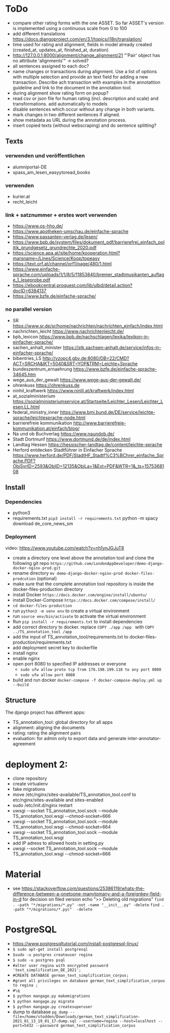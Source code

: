 # ToDo
- compare other rating forms with the one ASSET. So far ASSET's version is implemented using a continuous scale from 0 to 100
- add different translations https://docs.djangoproject.com/en/3.1/topics/i18n/translation/
- time used for rating and alignment, fields in model already created (created_at, updates_at, finished_at, duration)
- http://127.0.0.1:8000/alignment/change_alignment/21 "'Pair' object has no attribute 'alignments'" -> solved?
- all sentences assigned to each doc?
- name changes or transactions during alignment. Use a list of options with multiple selection and provide an text field for adding a new transaction. Describe ach transaction with examples in the annotattion guideline and link to the document in the annotation tool.
- during alignment show rating form on popup?
- read csv or json file for human rating (incl. description and scale) and transformations. add automatically to models
- disable sentences which  occur without any change in both variants. 
- mark changes in two different sentences if aligned.
- show metadata as URL during the annotation process.
- insert copied texts (without webscraping) and do sentence splitting?

## Texts
### verwenden und veröffentlichen
- alumniportal-DE
- spass_am_lesen_easyytoread_books
### verwenden 
- kurier.at
- recht_leicht
### link + satznummer + erstes wort verwenden
- https://www.os-hho.de/
- https://www.apotheken-umschau.de/einfache-sprache
- https://www.passanten-verlag.de/lesen/
- https://www.bpb.de/system/files/dokument_pdf/barrierefrei_einfach_politik_grundgesetz_grundrechte_2020.pdf
- https://science.apa.at/site/home/kooperation.html?marsname=/Lines/Science/Koop/topeasy 
- https://text.orf.at/channel/orf1/page/480/1.html
- https://www.einfache-sprache.com/uploads/1/1/8/5/11853840/bremer_stadtmusikanten_auflage_1_leseprobe.pdf
- https://ebookcentral.proquest.com/lib/ulbd/detail.action?docID=6384137
- https://www.bzfe.de/einfache-sprache/
### no parallel version
- SR	https://www.sr.de/sr/home/nachrichten/nachrichten_einfach/index.html
- nachrichten_leicht	https://www.nachrichtenleicht.de/
- bpb_lexicon	https://www.bpb.de/nachschlagen/lexika/lexikon-in-einfacher-sprache/
- sachen_anhalt_minister	https://stk.sachsen-anhalt.de/service/infos-in-einfacher-sprache/
- bibentries_LS	http://vzopc4.gbv.de:8080/DB=22/CMD?ACT=SRCHA&IKT=5040&SRT=YOP&TRM=Leichte+Sprache
- bundeszentrum_ernaehrung	https://www.bzfe.de/einfache-sprache-34645.htm
- wege_aus_der_gewalt	https://www.wege-aus-der-gewalt.de/
- ohrenkuss	https://ohrenkuss.de
- ninhil_kraftwerk	https://www.ninlil.at/kraftwerk/index.html
- at_sozialministerium	https://sozialministeriumservice.at/Startseite/Leichter_Lesen/Leichter_Lesen.LL.html
- federal_ministry_inner	https://www.bmi.bund.de/DE/service/leichte-sprache/leichtesprache-node.html
- barrierefreie kommunikation	http://www.barrierefreie-kommunikation.at/einfach/blog/
- Na und ob Buchverlag	https://www.naundob.de/
- Stadt Dortmunf	https://www.dortmund.de/de/index.html
- Landtag Hessen	https://hessischer-landtag.de/content/leichte-sprache
- Herford entdecken Stadtführer in Einfacher Sprache	https://www.herford.de/PDF/StadtHF_Stadtf%C3%BChrer_einfache_Sprache.PDF?ObjSvrID=2593&ObjID=12135&ObjLa=1&Ext=PDF&WTR=1&_ts=1575368108


## Install
### Dependencies
- python3
- requirements.txt `pip3 install -r requirements.txt`
python -m spacy download de_core_news_sm
  
### Deployment
 video: https://www.youtube.com/watch?v=nh1ynJGJuT8
- create a directory one level above the annotation tool and clone the following git repo `https://github.com/LondonAppDeveloper/demo-django-docker-nginx-prod.git`
- rename directory `mv demo-django-docker-nginx-prod docker-files-prodcution` (optional)  
- make sure that the complete annotation tool repository is inside the docker-files-production directory
- install Docker `https://docs.docker.com/engine/install/ubuntu/`
- install Docker-Compose `https://docs.docker.com/compose/install/`
- `cd docker-files-production`
- run `python3 -m venv env` to create a virtual environment
- run `source env/bin/activate` to activate the virtual environment
- Run `pip install -r requirements.txt` to install dependencies
- add correct directory to docker. replace `COPY ./app /app
` with  `COPY ../TS_annotation_tool /app`
- add the input of TS_annotation_tool/requirements.txt to docker-files-production/requirements.txt
- add deployment secret key to dockerfile
- install nginx
- enable nginx
- open port 8080 to specified IP addresses or everyone
    - `sudo ufw allow proto tcp from 176.198.199.118 to any port 8080`
    - `sudo ufw allow port 8080`
- build and run docker `docker-compose -f docker-compose-deploy.yml up --build`

## Structure
The django project has different apps:
- TS_annotation_tool: global directory for all apps
- alignment: aligning the documents
- rating: rating the alignment pairs
- evaluation: for admin only to export data and generate inter-annotator-agreement

# deployment 2:
- clone repository
- create virtualenv
- fake migrations
- move  /etc/nginx/sites-available/TS_annotation_tool.conf to etc/nginx/sites-available and sites-enabled
- sudo /etc/init.d/nginx restart
- uwsgi --socket TS_annotation_tool.sock --module TS_annotation_tool.wsgi --chmod-socket=666
- uwsgi --socket TS_annotation_tool.sock --module TS_annotation_tool.wsgi --chmod-socket=664
- uwsgi --socket TS_annotation_tool.sock --module TS_annotation_tool.wsgi
- add IP adress to allowed hosts in setting.py
- uwsgi --socket TS_annotation_tool.sock --module TS_annotation_tool.wsgi --chmod-socket=666

# Material
- see https://stackoverflow.com/questions/25386119/whats-the-difference-between-a-onetoone-manytomany-and-a-foreignkey-field-in-d for decision on filed version
echo ">> Deleting old migrations" 
`find . -path "*/migrations/*.py" -not -name "__init__.py" -delete` 
`find . -path "*/migrations/*.pyc"  -delete`
  
# PostgreSQL
- https://www.postgresqltutorial.com/install-postgresql-linux/
- `$ sudo apt-get install postgresql`
- `$sudo -u postgres createuser regina`
- `$ sudo -u postgres psql`
- `#alter user regina with encrypted password 'text_simplification_DE_2021';`
- `#CREATE DATABASE german_text_simplification_corpus;`
- `#grant all privileges on database german_text_simplification_corpus to regina ;`
- `#\q`
- `$ python mangage.py makemigrations`
- `$ python mangage.py migrate`
- `$ python mangage.py createsuperuser`
- dump to database `pg_dump --file=/home/stodden/Downloads/german_text_simplification-2021_01_13_19_01_17-dump.sql --username=regina --host=localhost --port=5432 --password german_text_simplification_corpus`